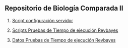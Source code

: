 ## Repositorio de Biología Comparada II ##

1. [Script configuración servidor](https://github.com/dpabon/bio_comparadaII/blob/master/bin/bash/server.sh)

2. [Scripts Pruebas de Tiempo de ejecución Revbayes](https://github.com/dpabon/bio_comparadaII/tree/master/bin_scaling)

3. [Datos Pruebas de Tiempo de ejecución Revbayes](https://github.com/dpabon/bio_comparadaII/tree/master/scaling)
